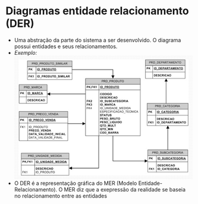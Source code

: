 # Diagramas entidade relacionamento (DER)
- Uma abstração da parte do sistema a ser desenvolvido. O diagrama possui entidades e seus relacionamentos.
- *Exemplo:*
![alt text](image.png)
- O DER é a representação gráfica do MER (Modelo Entidade-Relacionamento). O MER diz que a exepressão da realidade se baseia no relacionamento entre as entidades 
